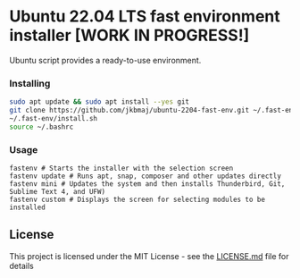 # Ubuntu 22.04 LTS fast environment installer [WORK IN PROGRESS!]

Ubuntu script provides a ready-to-use environment.

### Installing

```bash
sudo apt update && sudo apt install --yes git
git clone https://github.com/jkbmaj/ubuntu-2204-fast-env.git ~/.fast-env
~/.fast-env/install.sh
source ~/.bashrc
```

### Usage
```
fastenv # Starts the installer with the selection screen
fastenv update # Runs apt, snap, composer and other updates directly
fastenv mini # Updates the system and then installs Thunderbird, Git, Sublime Text 4, and UFW)
fastenv custom # Displays the screen for selecting modules to be installed
```

## License

This project is licensed under the MIT License - see
the [LICENSE.md](LICENSE.md) file for details
